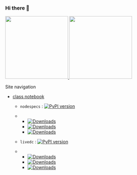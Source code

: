 ### Hi there 👋



<a href="https://github.com/anuraghazra/github-readme-stats">
  <img height=200  src="https://github-readme-stats.vercel.app/api?username=jinsanity07git&theme=dark" />
</a>
<a href="https://github.com/anuraghazra/convoychat">
  <img height=200  src="https://github-readme-stats.vercel.app/api/top-langs/?username=jinsanity07git&hide=html,css&layout=compact&card_width=380&theme=dark" />
</a>


Site navigation
* [class notebook](https://jinsanity07git.github.io/UWMnotebook/)

  * `nodespecs` : [![PyPI version](https://badge.fury.io/py/nodespecs.svg)](https://badge.fury.io/py/nodespecs)  
  * * [![Downloads](https://static.pepy.tech/badge/nodespecs)](https://pepy.tech/project/nodespecs)
    * [![Downloads](https://static.pepy.tech/badge/nodespecs/month)](https://pepy.tech/project/nodespecs)
    * [![Downloads](https://static.pepy.tech/badge/nodespecs/week)](https://pepy.tech/project/nodespecs)
   
  * `livedc` : [![PyPI version](https://badge.fury.io/py/livedc.svg)](https://badge.fury.io/py/livedc)  
  * * [![Downloads](https://static.pepy.tech/badge/livedc)](https://pepy.tech/project/livedc)
    * [![Downloads](https://static.pepy.tech/badge/livedc/month)](https://pepy.tech/project/livedc)
    * [![Downloads](https://static.pepy.tech/badge/livedc/week)](https://pepy.tech/project/livedc) 
    
<!--
**jinsanity07git/jinsanity07git** is a ✨ _special_ ✨ repository because its `README.md` (this file) appears on your GitHub profile.

Here are some ideas to get you started:

- 🔭 I’m currently working on ...
- 🌱 I’m currently learning ...
- 👯 I’m looking to collaborate on ...
- 🤔 I’m looking for help with ...
- 💬 Ask me about ...
- 📫 How to reach me: ...
- 😄 Pronouns: ...
- ⚡ Fun fact: ...
-->
